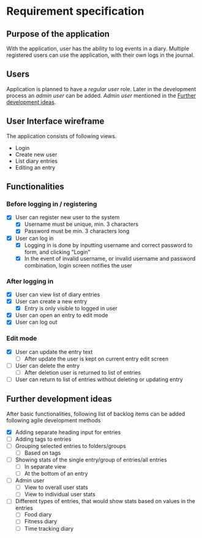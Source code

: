 # Requirement specification

## Purpose of the application

With the application, user has the ability to log events in a diary. Multiple registered users can use the application, with their own logs in the journal.

## Users

Application is planned to have a _regular user_ role. Later in the development process an _admin user_ can be added. _Admin user_ mentioned in the [Further development ideas](#further-development-ideas).

## User Interface wireframe

The application consists of following views.

- Login
- Create new user
- List diary entries
- Editing an entry

## Functionalities

### Before logging in / registering

- [x] User can register new user to the system
  - [x] Username must be unique, min. 3 characters
  - [x] Password must be min. 3 characters long

- [x] User can log in
  - [x] Logging in is done by inputting username and correct password to form, and clicking "Login"
  - [x] In the event of invalid username, or invalid username and password combination, login screen notifies the user

### After logging in

- [x] User can view list of diary entries
- [x] User can create a new entry
  - [x] Entry is only visible to logged in user
- [x] User can open an entry to edit mode
- [x] User can log out

### Edit mode

- [x] User can update the entry text
  - [ ] After update the user is kept on current entry edit screen
- [ ] User can delete the entry
  - [ ] After deletion user is returned to list of entries
- [ ] User can return to list of entries without deleting or updating entry

## Further development ideas

After basic functionalities, following list of backlog items can be added following agile development methods

- [x] Adding separate heading input for entries
- [ ] Adding tags to entries
- [ ] Grouping selected entries to folders/groups
  - [ ] Based on tags
- [ ] Showing stats of the single entry/group of entries/all entries
  - [ ] In separate view
  - [ ] At the bottom of an entry
- [ ] Admin user
  - [ ] View to overall user stats
  - [ ] View to individual user stats
- [ ] Different types of entries, that would show stats based on values in the entries
  - [ ] Food diary
  - [ ] Fitness diary
  - [ ] Time tracking diary
